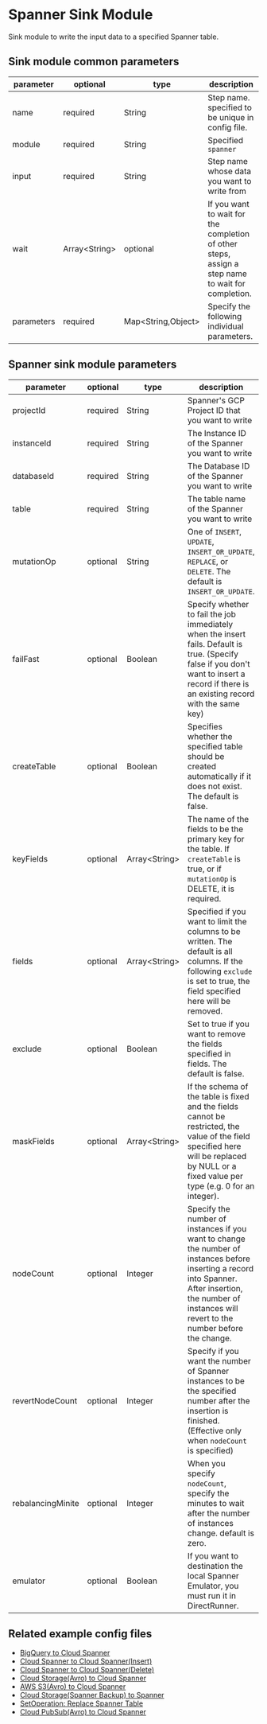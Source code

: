 # Spanner Sink Module

Sink module to write the input data to a specified Spanner table.

## Sink module common parameters

| parameter | optional | type | description |
| --- | --- | --- | --- |
| name | required | String | Step name. specified to be unique in config file. |
| module | required | String | Specified `spanner` |
| input | required | String | Step name whose data you want to write from |
| wait | Array<String\> | optional | If you want to wait for the completion of other steps, assign a step name to wait for completion. |
| parameters | required | Map<String,Object\> | Specify the following individual parameters. |

## Spanner sink module parameters

| parameter | optional | type | description |
| --- | --- | --- | --- |
| projectId | required | String | Spanner's GCP Project ID that you want to write |
| instanceId | required | String | The Instance ID of the Spanner you want to write |
| databaseId | required | String | The Database ID of the Spanner you want to write |
| table | required | String | The table name of the Spanner you want to write |
| mutationOp | optional | String | One of `INSERT`, `UPDATE`, `INSERT_OR_UPDATE`, `REPLACE`, or `DELETE`. The default is `INSERT_OR_UPDATE`. |
| failFast | optional | Boolean | Specify whether to fail the job immediately when the insert fails. Default is true. (Specify false if you don't want to insert a record if there is an existing record with the same key) |
| createTable | optional | Boolean | Specifies whether the specified table should be created automatically if it does not exist. The default is false. |
| keyFields | optional | Array<String\> | The name of the fields to be the primary key for the table. If `createTable` is true, or if `mutationOp` is DELETE, it is required. |
| fields | optional | Array<String\> | Specified if you want to limit the columns to be written. The default is all columns. If the following `exclude` is set to true, the field specified here will be removed. |
| exclude | optional | Boolean | Set to true if you want to remove the fields specified in fields. The default is false. |
| maskFields | optional | Array<String\> | If the schema of the table is fixed and the fields cannot be restricted, the value of the field specified here will be replaced by NULL or a fixed value per type (e.g. 0 for an integer). |
| nodeCount | optional | Integer | Specify the number of instances if you want to change the number of instances before inserting a record into Spanner. After insertion, the number of instances will revert to the number before the change. |
| revertNodeCount | optional | Integer | Specify if you want the number of Spanner instances to be the specified number after the insertion is finished. (Effective only when `nodeCount` is specified) |
| rebalancingMinite | optional | Integer | When you specify `nodeCount`, specify the minutes to wait after the number of instances change. default is zero. |
| emulator | optional | Boolean | If you want to destination the local Spanner Emulator, you must run it in DirectRunner. |

## Related example config files

* [BigQuery to Cloud Spanner](../../../../examples/bigquery-to-spanner.json)
* [Cloud Spanner to Cloud Spanner(Insert)](../../../../examples/spanner-to-spanner.json)
* [Cloud Spanner to Cloud Spanner(Delete)](../../../../examples/spanner-to-spanner-delete.json)
* [Cloud Storage(Avro) to Cloud Spanner](../../../../examples/avro-to-spanner.json)
* [AWS S3(Avro) to Cloud Spanner](../../../../examples/aws-avro-to-spanner.json)
* [Cloud Storage(Spanner Backup) to Spanner](../../../../examples/import-spanner-backup.json)
* [SetOperation: Replace Spanner Table](../../../../examples/setoperation-replace-spanner.json)
* [Cloud PubSub(Avro) to Cloud Spanner](../../../../examples/pubsub-avro-to-spanner.json)
